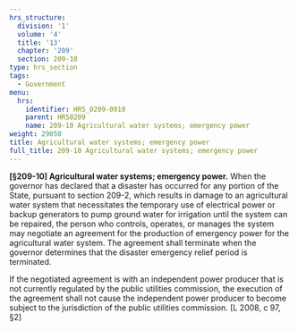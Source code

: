 ```yaml
---
hrs_structure:
  division: '1'
  volume: '4'
  title: '13'
  chapter: '209'
  section: 209-10
type: hrs_section
tags:
  - Government
menu:
  hrs:
    identifier: HRS_0209-0010
    parent: HRS0209
    name: 209-10 Agricultural water systems; emergency power
weight: 29050
title: Agricultural water systems; emergency power
full_title: 209-10 Agricultural water systems; emergency power
---
```

**[§209-10] Agricultural water systems; emergency power.** When the governor has declared that a disaster has occurred for any portion of the State, pursuant to section 209-2, which results in damage to an agricultural water system that necessitates the temporary use of electrical power or backup generators to pump ground water for irrigation until the system can be repaired, the person who controls, operates, or manages the system may negotiate an agreement for the production of emergency power for the agricultural water system. The agreement shall terminate when the governor determines that the disaster emergency relief period is terminated.

If the negotiated agreement is with an independent power producer that is not currently regulated by the public utilities commission, the execution of the agreement shall not cause the independent power producer to become subject to the jurisdiction of the public utilities commission. [L 2008, c 97, §2]